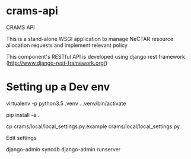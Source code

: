 # crams-api
CRAMS API

This is a stand-alone WSGI application to manage NeCTAR resource allocation requests and implement relevant policy

This component's RESTful API is developed using django rest framework (http://www.django-rest-framework.org/)

Setting up a Dev env
====================

virtualenv -p python3.5 .venv
. .venv/bin/activate

pip install -e .

cp crams/local/local_settings.py.example crams/local/local_settings.py

Edit settings

django-admin syncdb
django-admin runserver


